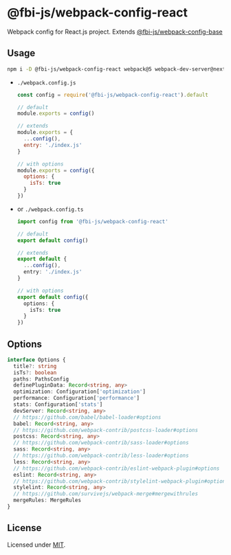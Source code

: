 # @fbi-js/webpack-config-react

Webpack config for React.js project. Extends [@fbi-js/webpack-config-base](https://github.com/fbi-js/config/blob/main/packages/webpack-config-base)

## Usage

```bash
npm i -D @fbi-js/webpack-config-react webpack@5 webpack-dev-server@next
```

- `./webpack.config.js`

  ```js
  const config = require('@fbi-js/webpack-config-react').default

  // default
  module.exports = config()

  // extends
  module.exports = {
    ...config(),
    entry: './index.js'
  }

  // with options
  module.exports = config({
    options: {
      isTs: true
    }
  })
  ```

- or `./webpack.config.ts`

  ```ts
  import config from '@fbi-js/webpack-config-react'

  // default
  export default config()

  // extends
  export default {
    ...config(),
    entry: './index.js'
  }

  // with options
  export default config({
    options: {
      isTs: true
    }
  })
  ```

## Options

```ts
interface Options {
  title?: string
  isTs?: boolean
  paths: PathsConfig
  definePluginData: Record<string, any>
  optimization: Configuration['optimization']
  performance: Configuration['performance']
  stats: Configuration['stats']
  devServer: Record<string, any>
  // https://github.com/babel/babel-loader#options
  babel: Record<string, any>
  // https://github.com/webpack-contrib/postcss-loader#options
  postcss: Record<string, any>
  // https://github.com/webpack-contrib/sass-loader#options
  sass: Record<string, any>
  // https://github.com/webpack-contrib/less-loader#options
  less: Record<string, any>
  // https://github.com/webpack-contrib/eslint-webpack-plugin#options
  eslint: Record<string, any>
  // https://github.com/webpack-contrib/stylelint-webpack-plugin#options
  stylelint: Record<string, any>
  // https://github.com/survivejs/webpack-merge#mergewithrules
  mergeRules: MergeRules
}
```


## License

Licensed under [MIT](https://opensource.org/licenses/MIT).
